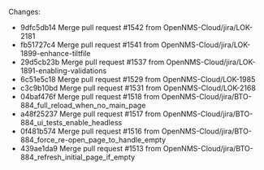 Changes:
*   9dfc5db14 Merge pull request #1542 from OpenNMS-Cloud/jira/LOK-2181
*   fb51727c4 Merge pull request #1541 from OpenNMS-Cloud/jira/LOK-1899-enhance-tiltfile
*   29d5cb23b Merge pull request #1537 from OpenNMS-Cloud/jira/LOK-1891-enabling-validations
*   6c51e5c18 Merge pull request #1529 from OpenNMS-Cloud/LOK-1985
*   c3c9b10bd Merge pull request #1531 from OpenNMS-Cloud/LOK-2168
*   04baf476f Merge pull request #1518 from OpenNMS-Cloud/jira/BTO-884_full_reload_when_no_main_page
*   a48f25237 Merge pull request #1517 from OpenNMS-Cloud/jira/BTO-884_ui_tests_enable_headless
*   0f481b574 Merge pull request #1516 from OpenNMS-Cloud/jira/BTO-884_force_re-open_page_to_handle_empty
*   439ae1da9 Merge pull request #1513 from OpenNMS-Cloud/jira/BTO-884_refresh_initial_page_if_empty
